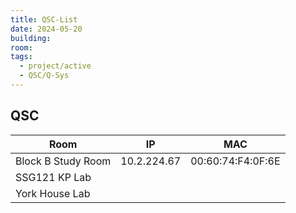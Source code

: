 ```yaml
---
title: QSC-List
date: 2024-05-20
building: 
room: 
tags:
  - project/active
  - QSC/Q-Sys
---
```


## QSC

Room               | IP           | MAC
------------------ | ------------ | -----------------
Block B Study Room |  10.2.224.67 | 00:60:74:F4:0F:6E
SSG121 KP Lab      | 
York House Lab     |


